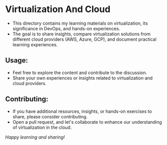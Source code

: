 # **Virtualization And Cloud**

- This directory contains my learning materials on virtualization, its significance in DevOps, and hands-on experiences. 
- The goal is to share insights, compare virtualization solutions from different cloud providers (AWS, Azure, GCP), and document practical learning experiences.

## Usage:

- Feel free to explore the content and contribute to the discussion. 
- Share your own experiences or insights related to virtualization and cloud providers.

## Contributing:

- If you have additional resources, insights, or hands-on exercises to share, please consider contributing. 
- Open a pull request, and let's collaborate to enhance our understanding of virtualization in the cloud.


*Happy learning and sharing!*
